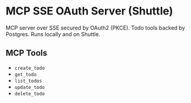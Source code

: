# MCP SSE OAuth Server (Shuttle)

MCP server over SSE secured by OAuth2 (PKCE). Todo tools backed by Postgres. Runs locally and on Shuttle.

## MCP Tools

- `create_todo`
- `get_todo`
- `list_todos`
- `update_todo`
- `delete_todo`
